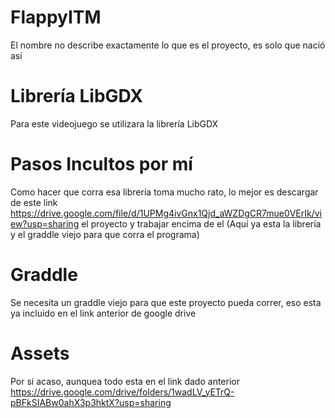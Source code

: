 # FlappyITM
El nombre no describe exactamente lo que es el proyecto, es solo que nació así

# Librería LibGDX
Para este videojuego se utilizara la librería LibGDX

# Pasos Incultos por mí
Como hacer que corra esa librería toma mucho rato, lo mejor es descargar de este link https://drive.google.com/file/d/1UPMg4ivGnx1Qjd_aWZDgCR7mue0VErIk/view?usp=sharing el proyecto y trabajar encima de el (Aquí ya esta la librería y el graddle viejo para que corra el programa) 

# Graddle
Se necesita un graddle viejo para que este proyecto pueda correr, eso esta ya incluido en el link anterior de google drive

# Assets
Por si acaso, aunquea todo esta en el link dado anterior https://drive.google.com/drive/folders/1wadLV_yETrQ-pBFkSIABw0ahX3p3hktX?usp=sharing
